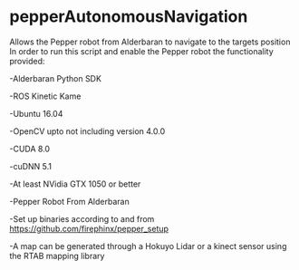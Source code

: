 # pepperAutonomousNavigation
Allows the Pepper robot from Alderbaran to  navigate to the targets position In order to run this script and enable the Pepper robot the functionality provided:

-Alderbaran Python SDK 

-ROS Kinetic Kame

-Ubuntu 16.04

-OpenCV upto not including version 4.0.0

-CUDA 8.0

-cuDNN 5.1

-At least NVidia GTX 1050 or better

-Pepper Robot From Alderbaran

-Set up binaries according to and from https://github.com/firephinx/pepper_setup

-A map can be generated through a Hokuyo Lidar or a kinect sensor using the RTAB mapping library

